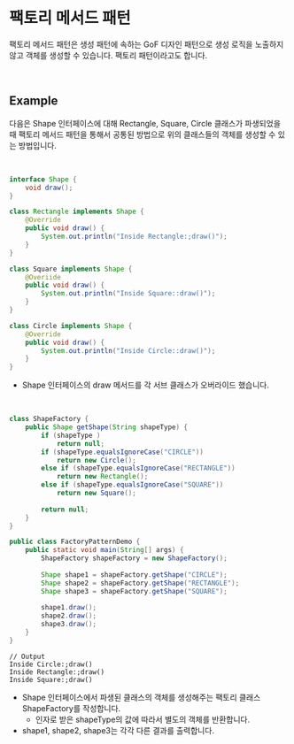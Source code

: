 # 팩토리 메서드 패턴

팩토리 메서드 패턴은 생성 패턴에 속하는 GoF 디자인 패턴으로 생성 로직을 노출하지 않고 객체를 생성할 수 있습니다. 팩토리 패턴이라고도 합니다.

<br>

## Example

다음은 Shape 인터페이스에 대해 Rectangle, Square, Circle 클래스가 파생되었을 때 팩토리 메서드 패턴을 통해서 공통된 방법으로 위의 클래스들의 객체를 생성할 수 있는 방법입니다.

<br>

``` java
interface Shape {
    void draw();
}

class Rectangle implements Shape {
    @Override
    public void draw() {
        System.out.println("Inside Rectangle:;draw()");
    }
}

class Square implements Shape {
    @Overiide
    public void draw() {
        System.out.println("Inside Square::draw()");
    }
}

class Circle implements Shape {
    @Override
    public void draw() {
        System.out.println("Inside Circle::draw()");
    }
}
```

* Shape 인터페이스의  draw 메서드를 각 서브 클래스가 오버라이드 했습니다.

<br>

``` java
class ShapeFactory {
    public Shape getShape(String shapeType) {
        if (shapeType )
            return null;
        if (shapeType.equalsIgnoreCase("CIRCLE"))
            return new Circle();
        else if (shapeType.equalsIgnoreCase("RECTANGLE"))
            return new Rectangle();
        else if (shapeType.equalsIgnoreCase("SQUARE"))
            return new Square();
        
        return null;
    }
}

public class FactoryPatternDemo {
    public static void main(String[] args) {
        ShapeFactory shapeFactory = new ShapeFactory();
        
        Shape shape1 = shapeFactory.getShape("CIRCLE");
        Shape shape2 = shapeFactory.getShape("RECTANGLE");
        Shape shape3 = shapeFactory.getShape("SQUARE");
        
        shape1.draw();
        shape2.draw();
        shape3.draw();
    }
}
```

```
// Output
Inside Circle:;draw()
Inside Rectangle:;draw()
Inside Square:;draw()
```

* Shape 인터페이스에서 파생된 클래스의 객체를 생성해주는 팩토리 클래스 ShapeFactory를 작성합니다.
  * 인자로 받은 shapeType의 값에 따라서 별도의 객체를 반환합니다.
* shape1, shape2, shape3는 각각 다른 결과를 출력합니다.

